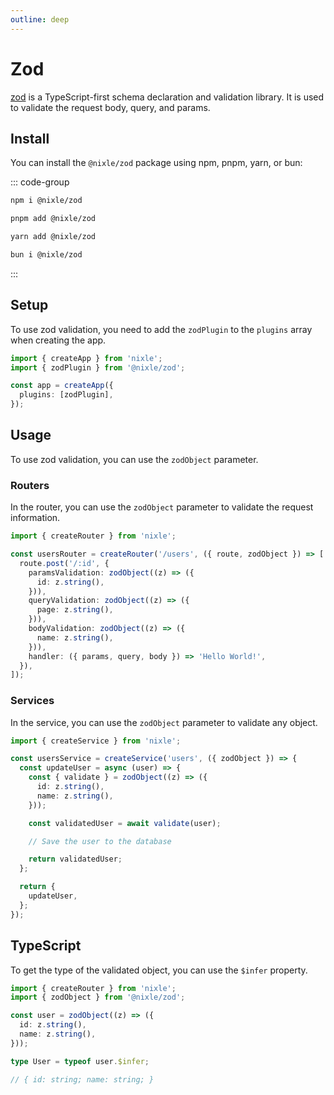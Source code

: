 ```yaml
---
outline: deep
---
```


# Zod

[zod](https://www.npmjs.com/package/zod) is a TypeScript-first schema declaration and validation library. It is used to validate the request body, query, and params.

## Install

You can install the `@nixle/zod` package using npm, pnpm, yarn, or bun:

::: code-group

```sh [npm]
npm i @nixle/zod
```

```sh [pnpm]
pnpm add @nixle/zod
```

```sh [yarn]
yarn add @nixle/zod
```

```sh [bun]
bun i @nixle/zod
```

:::

## Setup

To use zod validation, you need to add the `zodPlugin` to the `plugins` array when creating the app.

```ts
import { createApp } from 'nixle';
import { zodPlugin } from '@nixle/zod';

const app = createApp({
  plugins: [zodPlugin],
});
```

## Usage

To use zod validation, you can use the `zodObject` parameter.

### Routers

In the router, you can use the `zodObject` parameter to validate the request information.

```ts
import { createRouter } from 'nixle';

const usersRouter = createRouter('/users', ({ route, zodObject }) => [
  route.post('/:id', {
    paramsValidation: zodObject((z) => ({
      id: z.string(),
    })),
    queryValidation: zodObject((z) => ({
      page: z.string(),
    })),
    bodyValidation: zodObject((z) => ({
      name: z.string(),
    })),
    handler: ({ params, query, body }) => 'Hello World!',
  }),
]);
```

### Services

In the service, you can use the `zodObject` parameter to validate any object.

```ts
import { createService } from 'nixle';

const usersService = createService('users', ({ zodObject }) => {
  const updateUser = async (user) => {
    const { validate } = zodObject((z) => ({
      id: z.string(),
      name: z.string(),
    }));

    const validatedUser = await validate(user);

    // Save the user to the database

    return validatedUser;
  };

  return {
    updateUser,
  };
});
```

## TypeScript

To get the type of the validated object, you can use the `$infer` property.

```ts
import { createRouter } from 'nixle';
import { zodObject } from '@nixle/zod';

const user = zodObject((z) => ({
  id: z.string(),
  name: z.string(),
}));

type User = typeof user.$infer;

// { id: string; name: string; }
```
